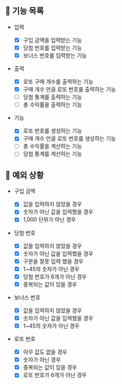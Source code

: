 ## 📄 기능 목록

- 입력

  - [x] 구입 금액을 입력받는 기능
  - [x] 당첨 번호를 입력받는 기능
  - [x] 보너스 번호를 입력받는 기능

- 출력

  - [x] 로또 구매 개수를 출력하는 기능
  - [x] 구매 개수 만큼 로또 번호를 출력하는 기능
  - [ ] 당첨 통계를 출력하는 기능
  - [ ] 총 수익률을 출력하는 기능

- 기능
  - [x] 로또 번호를 생성하는 기능
  - [x] 구매 개수 만큼 로또 번호를 생성하는 기능
  - [ ] 총 수익률을 계산하는 기능
  - [ ] 당첨 통계를 계산하는 기능

## 🎯 예외 상황

- 구입 금액

  - [x] 값을 입력하지 않았을 경우
  - [x] 숫자가 아닌 값을 입력했을 경우
  - [x] 1,000 단위가 아닌 경우

- 당첨 번호

  - [x] 값을 입력하지 않았을 경우
  - [x] 숫자가 아닌 값을 입력했을 경우
  - [x] 구분을 잘못 입력 했을 경우
  - [x] 1~45의 숫자가 아닌 경우
  - [x] 당첨 번호가 6개가 아닌 경우
  - [x] 중복되는 값이 있을 경우

- 보너스 번호

  - [x] 값을 입력하지 않았을 경우
  - [x] 숫자가 아닌 값을 입력했을 경우
  - [x] 1~45의 숫자가 아닌 경우

- 로또 번호

  - [x] 아무 값도 없을 경우
  - [x] 숫자가 아닌 경우
  - [x] 중복되는 값이 있을 경우
  - [x] 로또 번호가 6개가 아닌 경우
